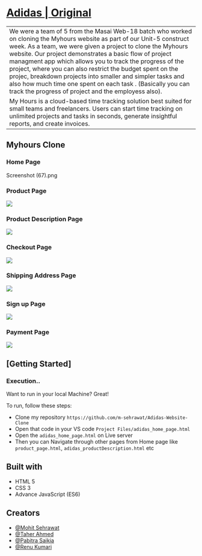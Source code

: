 # [Adidas | Original](https://www.adidas.co.in/search)

<table>
<tr>
<td>
We were a team of 5 from the Masai Web-18 batch who worked on cloning the Myhours website as part of our Unit-5 construct week. As a team, we were given a project to clone the Myhours website. Our project demonstrates a basic flow of  project managment app which allows you to track the progress of the project, where you can also restrict the budget spent on the projec, breakdown projects into smaller and simpler tasks and also how much time one spent on each task . (Basically you can track the progress of project and the employess also).
</td>
</tr>
<tr>
<td>
My Hours is a cloud-based time tracking solution best suited for small teams and freelancers. Users can start time tracking on unlimited projects and tasks in seconds, generate insightful reports, and create invoices.
</td>
</tr>
</table>

## Myhours Clone

### Home Page
Screenshot (67).png

<!-- ![](https://github.com/m-sehrawat/Adidas-Website-Clone/blob/main/Adidas%20Clone%20Screen%20Shots/Home%20page.png?raw=true) -->

### Product Page

![](https://github.com/m-sehrawat/Adidas-Website-Clone/blob/main/Adidas%20Clone%20Screen%20Shots/Products%20Page.png?raw=true)

### Product Description Page

![](https://github.com/m-sehrawat/Adidas-Website-Clone/blob/main/Adidas%20Clone%20Screen%20Shots/Product%20Description%20Page.png?raw=true)

### Checkout Page

![](https://github.com/m-sehrawat/Adidas-Website-Clone/blob/main/Adidas%20Clone%20Screen%20Shots/Checkout%20Page.png?raw=true)

### Shipping Address Page

![](https://github.com/m-sehrawat/Adidas-Website-Clone/blob/main/Adidas%20Clone%20Screen%20Shots/Shipping%20Address%20page.png?raw=true)

### Sign up Page

![](https://github.com/m-sehrawat/Adidas-Website-Clone/blob/main/Adidas%20Clone%20Screen%20Shots/Sign%20Up%20page.png?raw=true)

### Payment Page

![](https://github.com/m-sehrawat/Adidas-Website-Clone/blob/main/Adidas%20Clone%20Screen%20Shots/Payment%20Page.png?raw=true)

## [Getting Started]

### Execution..

Want to run in your local Machine? Great!

To run, follow these steps:

- Clone my repository `https://github.com/m-sehrawat/Adidas-Website-Clone`
- Open that code in your VS code `Project Files/adidas_home_page.html`
- Open the `adidas_home_page.html` on Live server
- Then you can Navigate through other pages from Home page like `product_page.html`, `adidas_productDescription.html` etc

## Built with

- HTML 5
- CSS 3
- Advance JavaScript (ES6)

## Creators

- [@Mohit Sehrawat](https://github.com/m-sehrawat/)
- [@Taher Ahmed](https://github.com/taherahmed14)
- [@Pabitra Saikia](https://github.com/ipabitrasaikia1)
- [@Renu Kumari](https://github.com/renurisha)
